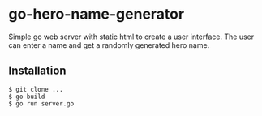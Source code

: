 # go-hero-name-generator

Simple go web server with static html to create a user interface.
The user can enter a name and get a randomly generated hero name.

## Installation

```
$ git clone ...
$ go build
$ go run server.go
```